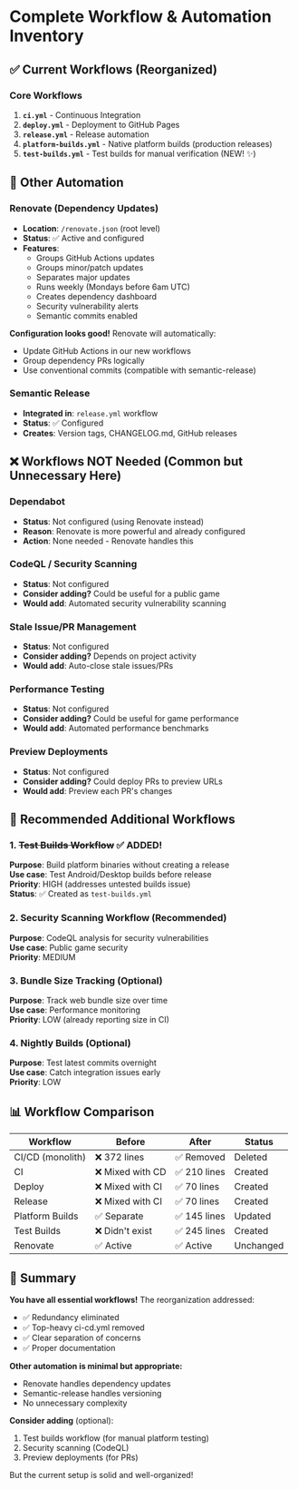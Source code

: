 # Complete Workflow & Automation Inventory

## ✅ Current Workflows (Reorganized)

### Core Workflows
1. **`ci.yml`** - Continuous Integration
2. **`deploy.yml`** - Deployment to GitHub Pages  
3. **`release.yml`** - Release automation
4. **`platform-builds.yml`** - Native platform builds (production releases)
5. **`test-builds.yml`** - Test builds for manual verification (NEW! ✨)

## 🤖 Other Automation

### Renovate (Dependency Updates)
- **Location**: `/renovate.json` (root level)
- **Status**: ✅ Active and configured
- **Features**:
  - Groups GitHub Actions updates
  - Groups minor/patch updates
  - Separates major updates
  - Runs weekly (Mondays before 6am UTC)
  - Creates dependency dashboard
  - Security vulnerability alerts
  - Semantic commits enabled

**Configuration looks good!** Renovate will automatically:
- Update GitHub Actions in our new workflows
- Group dependency PRs logically
- Use conventional commits (compatible with semantic-release)

### Semantic Release
- **Integrated in**: `release.yml` workflow
- **Status**: ✅ Configured
- **Creates**: Version tags, CHANGELOG.md, GitHub releases

## ❌ Workflows NOT Needed (Common but Unnecessary Here)

### Dependabot
- **Status**: Not configured (using Renovate instead)
- **Reason**: Renovate is more powerful and already configured
- **Action**: None needed - Renovate handles this

### CodeQL / Security Scanning
- **Status**: Not configured
- **Consider adding?** Could be useful for a public game
- **Would add**: Automated security vulnerability scanning

### Stale Issue/PR Management
- **Status**: Not configured
- **Consider adding?** Depends on project activity
- **Would add**: Auto-close stale issues/PRs

### Performance Testing
- **Status**: Not configured
- **Consider adding?** Could be useful for game performance
- **Would add**: Automated performance benchmarks

### Preview Deployments
- **Status**: Not configured
- **Consider adding?** Could deploy PRs to preview URLs
- **Would add**: Preview each PR's changes

## 🔮 Recommended Additional Workflows

### 1. ~~Test Builds Workflow~~ ✅ ADDED!
**Purpose**: Build platform binaries without creating a release  
**Use case**: Test Android/Desktop builds before release  
**Priority**: HIGH (addresses untested builds issue)  
**Status**: ✅ Created as `test-builds.yml`

### 2. Security Scanning Workflow (Recommended)
**Purpose**: CodeQL analysis for security vulnerabilities  
**Use case**: Public game security  
**Priority**: MEDIUM

### 3. Bundle Size Tracking (Optional)
**Purpose**: Track web bundle size over time  
**Use case**: Performance monitoring  
**Priority**: LOW (already reporting size in CI)

### 4. Nightly Builds (Optional)
**Purpose**: Test latest commits overnight  
**Use case**: Catch integration issues early  
**Priority**: LOW

## 📊 Workflow Comparison

| Workflow | Before | After | Status |
|----------|--------|-------|--------|
| CI/CD (monolith) | ❌ 372 lines | ✅ Removed | Deleted |
| CI | ❌ Mixed with CD | ✅ 210 lines | Created |
| Deploy | ❌ Mixed with CI | ✅ 70 lines | Created |
| Release | ❌ Mixed with CI | ✅ 70 lines | Created |
| Platform Builds | ✅ Separate | ✅ 145 lines | Updated |
| Test Builds | ❌ Didn't exist | ✅ 245 lines | Created |
| Renovate | ✅ Active | ✅ Active | Unchanged |

## 🎯 Summary

**You have all essential workflows!** The reorganization addressed:
- ✅ Redundancy eliminated
- ✅ Top-heavy ci-cd.yml removed
- ✅ Clear separation of concerns
- ✅ Proper documentation

**Other automation is minimal but appropriate:**
- Renovate handles dependency updates
- Semantic-release handles versioning
- No unnecessary complexity

**Consider adding** (optional):
1. Test builds workflow (for manual platform testing)
2. Security scanning (CodeQL)
3. Preview deployments (for PRs)

But the current setup is solid and well-organized!
